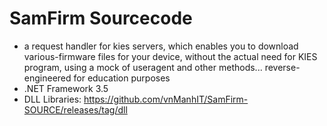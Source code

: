# SamFirm Sourcecode
- a request handler for kies servers, which enables you to download various-firmware files for your device, without the actual need for KIES program, using a mock of useragent and other methods... reverse-engineered for education purposes
- .NET Framework 3.5
- DLL Libraries: https://github.com/vnManhIT/SamFirm-SOURCE/releases/tag/dll
